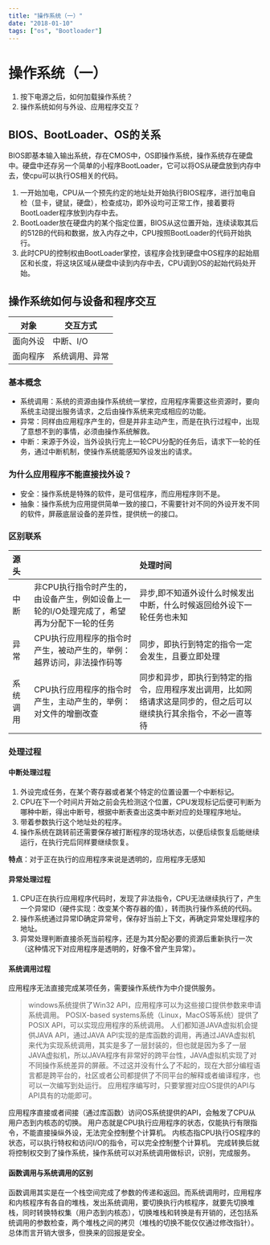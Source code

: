 ```yaml
---
title: "操作系统（一）"
date: "2018-01-10"
tags: ["os", "Bootloader"]
---
```


# 操作系统（一）

1. 按下电源之后，如何加载操作系统？
1. 操作系统如何与外设、应用程序交互？

## BIOS、BootLoader、OS的关系

BIOS即基本输入输出系统，存在CMOS中，OS即操作系统，操作系统存在硬盘中。硬盘中还存另一个简单的小程序BootLoader，它可以将OS从硬盘放到内存中去，使cpu可以执行OS相关的代码。

1. 一开始加电，CPU从一个预先约定的地址处开始执行BIOS程序，进行加电自检（显卡，键鼠，硬盘），检查成功，即外设均可正常工作，接着要将BootLoader程序放到内存中去。
1. BootLoader放在硬盘内的某个指定位置，BIOS从这位置开始，连续读取其后的512B的代码和数据，放入内存之中，CPU按照BootLoader的代码开始执行。
1. 此时CPU的控制权由BootLoader掌控，该程序会找到硬盘中OS程序的起始扇区和长度，将这块区域从硬盘中读到内存中去，CPU调到OS的起始代码处开始。

## 操作系统如何与设备和程序交互

|对象|交互方式|
|--|---|
|面向外设|中断、I/O|
|面向程序|系统调用、异常|

### 基本概念

- 系统调用：系统的资源由操作系统统一掌控，应用程序需要这些资源时，要向系统主动提出服务请求，之后由操作系统来完成相应的功能。
- 异常：同样由应用程序产生的，但是并非主动产生，而是在执行过程中，出现了意想不到的事情，必须由操作系统解救。
- 中断：来源于外设，当外设执行完上一轮CPU分配的任务后，请求下一轮的任务，通过中断机制，使操作系统能感知外设发出的请求。

### 为什么应用程序不能直接找外设？

- 安全：操作系统是特殊的软件，是可信程序，而应用程序则不是。
- 抽象：操作系统为应用提供简单一致的接口，不需要针对不同的外设开发不同的软件，屏蔽底层设备的差异性，提供统一的接口。

### 区别联系

|源头||处理时间|
|:-|-|:-|
|中  断|非CPU执行指令时产生的，由设备产生，例如设备上一轮的I/O处理完成了，希望再为分配下一轮的任务|异步,即不知道外设什么时候发出中断，什么时候返回给外设下一轮任务也未知|
|异  常|CPU执行应用程序的指令时产生，被动产生的，举例：越界访问，非法操作码等|同步，即执行到特定的指令一定会发生，且要立即处理|
|系统调用|CPU执行应用程序的指令时产生，主动产生的，举例：对文件的增删改查|同步和异步，即执行到特定的指令，应用程序发出调用，比如网络请求这是同步的，但之后可以继续执行其余指令，不必一直等待|

### 处理过程

#### 中断处理过程

1. 外设完成任务，在某个寄存器或者某个特定的位置设置一个中断标记。
1. CPU在下一个时间片开始之前会先检测这个位置，CPU发现标记后便可判断为哪种中断，得出中断号，根据中断表查出这类中断对应的处理程序地址。
1. 带着参数执行这个地址处的程序。
1. 操作系统在跳转前还需要保存被打断程序的现场状态，以便后续恢复后能继续运行，在执行完后同样要继续恢复。

**特点**：对于正在执行的应用程序来说是透明的，应用程序无感知

#### 异常处理过程

1. CPU正在执行应用程序代码时，发现了非法指令，CPU无法继续执行了，产生一个异常ID（硬件实现：改变某个寄存器的值），转而执行操作系统的代码。
1. 操作系统通过异常ID确定异常号，保存好当前上下文，再确定异常处理程序的地址。
1. 异常处理判断直接杀死当前程序，还是为其分配必要的资源后重新执行一次（这种情况下对应用程序是透明的，好像不曾产生异常）。

#### 系统调用过程

应用程序无法直接完成某项任务，需要操作系统作为中介提供服务。

>windows系统提供了Win32 API，应用程序可以为这些接口提供参数来申请系统调用。
>POSIX-based systems系统（Linux，MacOS等系统）提供了POSIX API，可以实现应用程序的系统调用。
>人们都知道JAVA虚拟机会提供JAVA API，通过JAVA API实现的是库函数的调用，再通过JAVA虚拟机来代为实现系统调用，其实是多了一层封装的，但也就是因为多了一层JAVA虚拟机，所以JAVA程序有非常好的跨平台性，JAVA虚拟机实现了对不同操作系统差异的屏蔽。不过这并没有什么了不起的，现在大部分编程语言都是跨平台的，社区或者公司都提供了不同平台的解释或者编译程序，也可以一次编写到处运行。
应用程序编写时，只要掌握对应OS提供的API与API具有的功能即可。

应用程序直接或者间接（通过库函数）访问OS系统提供的API，会触发了CPU从用户态到内核态的切换。
用户态就是CPU执行应用程序的状态，仅能执行有限指令，不能直接操纵外设，无法完全控制整个计算机。
内核态指CPU执行OS程序的状态，可以执行特权和访问I/O的指令，可以完全控制整个计算机。
完成转换后就将控制权交到了操作系统，操作系统可以对系统调用做标识，识别，完成服务。

#### 函数调用与系统调用的区别

函数调用其实是在一个栈空间完成了参数的传递和返回。而系统调用时，应用程序和内核程序有各自的堆栈，发出系统调用，要切换执行内核程序，就要先切换堆栈，同时转换特权集（用户态到内核态），切换堆栈和转换是有开销的，还包括系统调用的参数检查，两个堆栈之间的拷贝（堆栈的切换不能仅仅通过修改指针）。总体而言开销大很多，但换来的回报是安全。